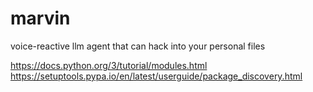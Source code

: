 # marvin
voice-reactive llm agent that can hack into your personal files

https://docs.python.org/3/tutorial/modules.html
https://setuptools.pypa.io/en/latest/userguide/package_discovery.html
